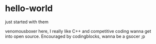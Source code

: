 # hello-world
just started with them

venomousboxer here, I really like C++ and competitive coding wanna get into open source.
Encouraged by codingblocks, wanna be a gsocer ;p
